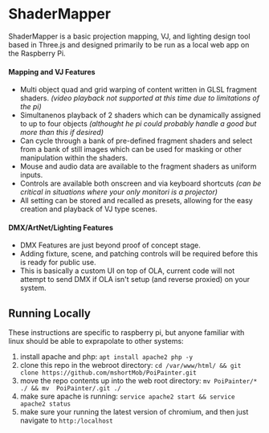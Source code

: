 # ShaderMapper

ShaderMapper is a basic projection mapping, VJ, and lighting design tool based in Three.js and designed primarily to be run as a local web app on the Raspberry Pi.

#### Mapping and VJ Features
- Multi object quad and grid warping of content written in GLSL fragment shaders. *(video playback not supported at this time due to limitations of the pi)*
- Simultanenos playback of 2 shaders which can be dynamically assigned to up to four objects *(althought he pi could probably handle a good but more than this if desired)*
- Can cycle through a bank of pre-defined fragment shaders and select from a bank of still images which can be used for masking or other manipulation within the shaders.
- Mouse and audio data are available to the fragment shaders as uniform inputs. 
- Controls are available both onscreen and via keyboard shortcuts *(can be critical in situations where your only monitori is a projector)*
- All setting can be stored and recalled as presets, allowing for the easy creation and playback of VJ type scenes.

#### DMX/ArtNet/Lighting Features
- DMX Features are just beyond proof of concept stage.
- Adding fixture, scene, and patching controls will be required before this is ready for public use.
- This is basically a custom UI on top of OLA, current code will not attempt to send DMX if OLA isn't setup (and reverse proxied) on your system.


## Running Locally

These instructions are specific to raspberry pi, but anyone familiar with linux should be able to exprapolate to other systems: 

1. install apache and php: `apt install apache2 php -y`
1. clone this repo in the webroot directory: `cd /var/www/html/ && git clone https://github.com/mshortMob/PoiPainter.git`
1. move the repo contents up into the web root directory: `mv PoiPainter/* ./ && mv  PoiPainter/.git ./`
1. make sure apache is running: `service apache2 start && service apache2 status`
1. make sure your running the latest version of chromium, and then just navigate to `http:/localhost`